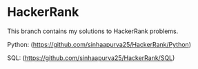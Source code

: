 # HackerRank
This branch contains my solutions to HackerRank problems.

Python: (https://github.com/sinhaapurva25/HackerRank/Python)

SQL: (https://github.com/sinhaapurva25/HackerRank/SQL)
